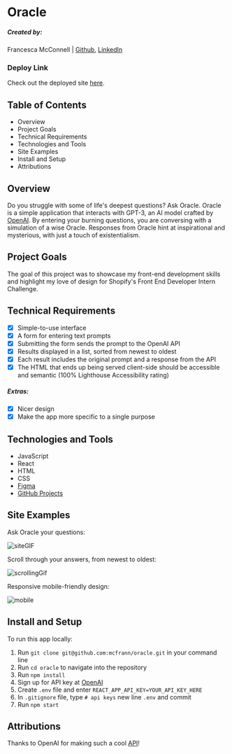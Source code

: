 # Oracle

##### Created by:

Francesca McConnell | [Github](https://github.com/mcfrann), [LinkedIn](https://www.linkedin.com/in/francesca-mcconnell/)

### Deploy Link

Check out the deployed site [here](https://oracle-ai.herokuapp.com/).

## Table of Contents

- Overview
- Project Goals
- Technical Requirements
- Technologies and Tools
- Site Examples
- Install and Setup
- Attributions

## Overview

Do you struggle with some of life's deepest questions? Ask Oracle.
Oracle is a simple application that interacts with GPT-3, an AI model crafted by [OpenAI](https://openai.com/api/). By entering your burning questions, you are conversing with a simulation of a wise Oracle. Responses from Oracle hint at inspirational and mysterious, with just a touch of existentialism.

## Project Goals

The goal of this project was to showcase my front-end development skills and highlight my love of design for Shopify's Front End Developer Intern Challenge.

## Technical Requirements

- [x] Simple-to-use interface
- [x] A form for entering text prompts
- [x] Submitting the form sends the prompt to the OpenAI API
- [x] Results displayed in a list, sorted from newest to oldest
- [x] Each result includes the original prompt and a response from the API
- [x] The HTML that ends up being served client-side should be accessible and semantic (100% Lighthouse Accessibility rating)

##### Extras:

- [x] Nicer design
- [x] Make the app more specific to a single purpose

## Technologies and Tools

- JavaScript
- React
- HTML
- CSS
- [Figma](https://www.figma.com/file/QECWRUUk9CP29SclAS2XcM/Oracle?node-id=0%3A1)
- [GitHub Projects](https://github.com/mcfrann/oracle/projects/1)

## Site Examples

Ask Oracle your questions:

![siteGIF](https://media.giphy.com/media/LKnBnGhWIAD9RxW8iq/giphy.gif)

Scroll through your answers, from newest to oldest:

![scrollingGif](https://media.giphy.com/media/JZebhOgndBaIcqcNIl/giphy.gif)

Responsive mobile-friendly design:

![mobile](https://media.giphy.com/media/I1NcdqKjTE0rscrBto/giphy.gif)

## Install and Setup

To run this app locally:

1. Run `git clone git@github.com:mcfrann/oracle.git` in your command line
2. Run `cd oracle` to navigate into the repository
3. Run `npm install`
4. Sign up for API key at [OpenAI](https://openai.com/)
5. Create `.env` file and enter `REACT_APP_API_KEY=YOUR_API_KEY_HERE`
6. In `.gitignore` file, type `# api keys` new line `.env` and commit
7. Run `npm start`

## Attributions

Thanks to OpenAI for making such a cool [API](https://openai.com/api/)!
